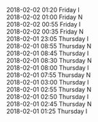 2018-02-02 01:20 Friday  I  
2018-02-02 01:00 Friday  N  
2018-02-02 00:55 Friday  I  
2018-02-02 00:35 Friday  N  
2018-02-01 23:05 Thursday  I  
2018-02-01 08:55 Thursday  N  
2018-02-01 08:45 Thursday  I  
2018-02-01 08:30 Thursday  N  
2018-02-01 08:00 Thursday  I  
2018-02-01 07:55 Thursday  N  
2018-02-01 03:00 Thursday  I  
2018-02-01 02:55 Thursday  N  
2018-02-01 02:50 Thursday  I  
2018-02-01 02:45 Thursday  N  
2018-02-01 01:25 Thursday  I  
